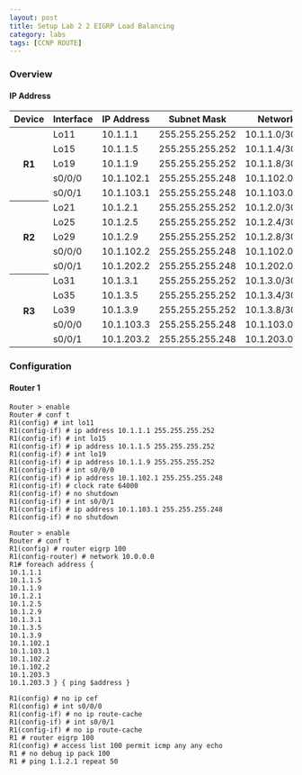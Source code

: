 ```yaml
---
layout: post
title: Setup Lab 2 2 EIGRP Load Balancing
category: labs
tags: [CCNP ROUTE]
---
```

### Overview

#### IP Address

<table class="table table-striped table-hover">
	<thead>
		<tr>
			<th>Device</th>
			<th>Interface</th>
			<th>IP Address</th>
			<th>Subnet Mask</th>
			<th>Network</th>
		</tr>
	</thead>
	<tbody>
		<tr>
			<th rowspan="5">R1</th>
			<td>Lo11</td>
			<td>10.1.1.1</td>
			<td>255.255.255.252</td>
			<td>10.1.1.0/30</td>
		</tr>
		<tr>	
			<td>Lo15</td>
			<td>10.1.1.5</td>
			<td>255.255.255.252</td>
			<td>10.1.1.4/30</td>
		</tr>	
		<tr>
			<td>Lo19</td>
			<td>10.1.1.9</td>
			<td>255.255.255.252</td>
			<td>10.1.1.8/30</td>
		</tr>	
		<tr>
			<td>s0/0/0</td>
			<td>10.1.102.1</td>
			<td>255.255.255.248</td>
			<td>10.1.102.0/29</td>
		</tr>	
		<tr>
			<td>s0/0/1</td>
			<td>10.1.103.1</td>
			<td>255.255.255.248</td>
			<td>10.1.103.0/29</td>
		</tr>	
		<tr>
			<th rowspan="5">R2</th>
			<td>Lo21</td>
			<td>10.1.2.1</td>
			<td>255.255.255.252</td>
			<td>10.1.2.0/30</td>
		</tr>
		<tr>	
			<td>Lo25</td>
			<td>10.1.2.5</td>
			<td>255.255.255.252</td>
			<td>10.1.2.4/30</td>
		</tr>	
		<tr>
			<td>Lo29</td>
			<td>10.1.2.9</td>
			<td>255.255.255.252</td>
			<td>10.1.2.8/30</td>
		</tr>	
		<tr>
			<td>s0/0/0</td>
			<td>10.1.102.2</td>
			<td>255.255.255.248</td>
			<td>10.1.102.0/29</td>
		</tr>	
		<tr>
			<td>s0/0/1</td>
			<td>10.1.202.2</td>
			<td>255.255.255.248</td>
			<td>10.1.202.0/29</td>
		</tr>	
		<tr>
			<th rowspan="5">R3</th>
			<td>Lo31</td>
			<td>10.1.3.1</td>
			<td>255.255.255.252</td>
			<td>10.1.3.0/30</td>
		</tr>
		<tr>	
			<td>Lo35</td>
			<td>10.1.3.5</td>
			<td>255.255.255.252</td>
			<td>10.1.3.4/30</td>
		</tr>	
		<tr>
			<td>Lo39</td>
			<td>10.1.3.9</td>
			<td>255.255.255.252</td>
			<td>10.1.3.8/30</td>
		</tr>	
		<tr>
			<td>s0/0/0</td>
			<td>10.1.103.3</td>
			<td>255.255.255.248</td>
			<td>10.1.103.0/29</td>
		</tr>	
		<tr>
			<td>s0/0/1</td>
			<td>10.1.203.2</td>
			<td>255.255.255.248</td>
			<td>10.1.203.0/29</td>
		</tr>	
	</tbody>
</table>

### Configuration

#### Router 1

	Router > enable
	Router # conf t
	R1(config) # int lo11
	R1(config-if) # ip address 10.1.1.1 255.255.255.252
	R1(config-if) # int lo15
	R1(config-if) # ip address 10.1.1.5 255.255.255.252
	R1(config-if) # int lo19
	R1(config-if) # ip address 10.1.1.9 255.255.255.252
	R1(config-if) # int s0/0/0
	R1(config-if) # ip address 10.1.102.1 255.255.255.248
	R1(config-if) # clock rate 64000
	R1(config-if) # no shutdown
	R1(config-if) # int s0/0/1
	R1(config-if) # ip address 10.1.103.1 255.255.255.248
	R1(config-if) # no shutdown

	Router > enable
	Router # conf t
	R1(config) # router eigrp 100
	R1(config-router) # network 10.0.0.0
	R1# foreach address {
	10.1.1.1
	10.1.1.5
	10.1.1.9
	10.1.2.1
	10.1.2.5
	10.1.2.9
	10.1.3.1
	10.1.3.5
	10.1.3.9
	10.1.102.1
	10.1.103.1
	10.1.102.2
	10.1.102.2
	10.1.203.3
	10.1.203.3 } { ping $address }

	R1(config) # no ip cef
	R1(config) # int s0/0/0
	R1(config-if) # no ip route-cache
	R1(config-if) # int s0/0/1
	R1(config-if) # no ip route-cache
	R1 # router eigrp 100
	R1(config) # access list 100 permit icmp any any echo
	R1 # no debug ip pack 100
	R1 # ping 1.1.2.1 repeat 50
